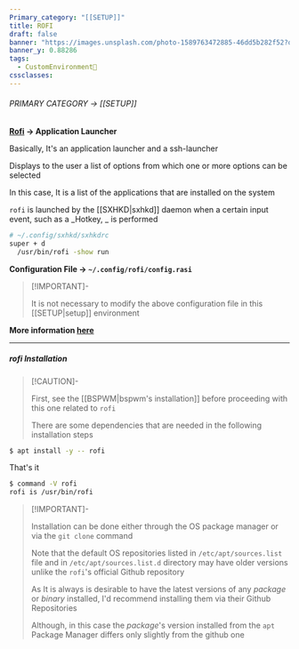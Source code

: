 ```yaml
---
Primary_category: "[[SETUP]]"
title: ROFI
draft: false
banner: "https://images.unsplash.com/photo-1589763472885-46dd5b282f52?q=80&w=1748&auto=format&fit=crop&ixlib=rb-4.0.3&ixid=M3wxMjA3fDB8MHxwaG90by1wYWdlfHx8fGVufDB8fHx8fA%3D%3D"
banner_y: 0.88286
tags:
  - CustomEnvironment🦜
cssclasses:
---
```


###### PRIMARY CATEGORY → [[SETUP]]

**[Rofi](https://github.com/davatorium/rofi) → Application Launcher**

Basically, It's an application launcher and a ssh-launcher

Displays to the user a list of options from which one or more options can be selected

In this case, It is a list of the applications that are installed on the system

`rofi` is launched by the [[SXHKD|sxhkd]] daemon when a certain input event, such as a _Hotkey, _ is performed

```bash
# ~/.config/sxhkd/sxhkdrc
super + d
  /usr/bin/rofi -show run
```

**Configuration File → `~/.config/rofi/config.rasi`**

> [!IMPORTANT]-
>
> It is not necessary to modify the above configuration file in this [[SETUP|setup]] environment

**More information [here](https://github.com/davatorium/rofi)**

---

##### rofi Installation

> [!CAUTION]-
>
> First, see the [[BSPWM|bspwm's installation]] before proceeding with this one related to `rofi`
>
> There are some dependencies that are needed in the following installation steps
>

```bash
$ apt install -y -- rofi
```

That's it

```bash
$ command -V rofi
rofi is /usr/bin/rofi
```

> [!IMPORTANT]-
>
> Installation can be done either through the OS package manager or via the `git clone` command
>
> Note that the default OS repositories listed in `/etc/apt/sources.list` file and in `/etc/apt/sources.list.d` directory may have older versions unlike the `rofi`'s official Github repository
>
> As It is always is desirable to have the latest versions of any _package_ or _binary_ installed, I'd recommend installing them via their Github Repositories
>
> Although, in this case the _package_'s version installed from the `apt` Package Manager differs only slightly from the github one